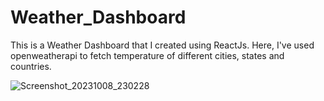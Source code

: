 # Weather_Dashboard

This is a Weather Dashboard that I created using ReactJs. Here, I've used openweatherapi to fetch temperature of different cities, states and countries.

![Screenshot_20231008_230228](https://github.com/saavi1012/Weather_Dashboard/assets/123543062/5bcb49a4-d575-4d87-914e-58f941e59809)

